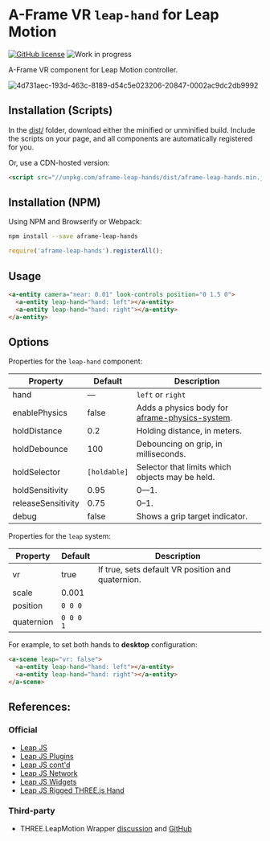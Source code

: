 # A-Frame VR `leap-hand` for Leap Motion

[![GitHub license](https://img.shields.io/badge/license-MIT-blue.svg)](https://raw.githubusercontent.com/donmccurdy/aframe-leap-hands/master/LICENSE)
![Work in progress](https://img.shields.io/badge/status-experimental-orange.svg)

A-Frame VR component for Leap Motion controller.

![4d731aec-193d-463c-8189-d54c5e023206-20847-0002ac9dc2db9992](https://cloud.githubusercontent.com/assets/1848368/23005782/0909f4aa-f3cc-11e6-83f3-072b53374000.gif)

## Installation (Scripts)

In the [dist/](https://github.com/openleap/aframe-leap-hands/tree/master/dist) folder, download either the minified or unminified build. Include the scripts on your page, and all components are automatically registered for you.

Or, use a CDN-hosted version:

```html
<script src="//unpkg.com/aframe-leap-hands/dist/aframe-leap-hands.min.js"></script>
```

## Installation (NPM)

Using NPM and Browserify or Webpack:

```bash
npm install --save aframe-leap-hands
```

```javascript
require('aframe-leap-hands').registerAll();
```

## Usage

```html
<a-entity camera="near: 0.01" look-controls position="0 1.5 0">
  <a-entity leap-hand="hand: left"></a-entity>
  <a-entity leap-hand="hand: right"></a-entity>
</a-entity>
```

## Options

Properties for the `leap-hand` component:

| Property           | Default      | Description |
|--------------------|--------------|-------------|
| hand               | —            | `left` or `right` |
| enablePhysics      | false        | Adds a physics body for [aframe-physics-system](https://github.com/donmccurdy/aframe-physics-system). |
| holdDistance       | 0.2          | Holding distance, in meters. |
| holdDebounce       | 100          | Debouncing on grip, in milliseconds. |
| holdSelector       | `[holdable]` | Selector that limits which objects may be held.                |
| holdSensitivity    | 0.95         | 0—1. |
| releaseSensitivity | 0.75         | 0–1. |
| debug              | false        | Shows a grip target indicator. |

Properties for the `leap` system:

| Property   | Default   | Description |
|------------|-----------|-------------|
| vr         | true      | If true, sets default VR position and quaternion. |
| scale      | 0.001     | |
| position   | `0 0 0`   | |
| quaternion | `0 0 0 1` | |

For example, to set both hands to **desktop** configuration:

```html
<a-scene leap="vr: false">
  <a-entity leap-hand="hand: left"></a-entity>
  <a-entity leap-hand="hand: right"></a-entity>
</a-scene>
```

## References:

### Official

+ [Leap JS](https://github.com/leapmotion/leapjs)
+ [Leap JS Plugins](https://github.com/leapmotion/leapjs-plugins)
+ [Leap JS cont'd](https://developer.leapmotion.com/javascript)
+ [Leap JS Network](https://github.com/leapmotion/leapjs-network)
+ [Leap JS Widgets](https://github.com/leapmotion/leapjs-widgets)
+ [Leap JS Rigged THREE.js Hand](https://github.com/leapmotion/leapjs-rigged-hand)

### Third-party

+ THREE.LeapMotion Wrapper [discussion](https://community.leapmotion.com/t/three-js-wrapper/769) and [GitHub](https://github.com/scottbyrns/THREE.LeapMotion)
